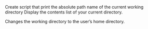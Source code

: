 Create script that print the absolute path name of the current working directory
Display the contents list of your current directory.

Changes the working directory to the user’s home directory.
